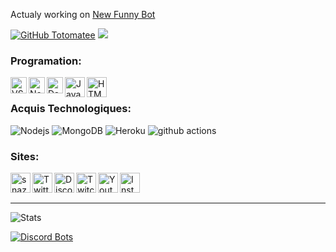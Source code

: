 Actualy working on [New Funny Bot](https://top.gg/bot/787648998403080222) <div>[![GitHub Totomatee](https://img.shields.io/github/followers/Totomatee?label=follow&style=social)](https://github.com/Totomatee) ![](n)</div>

### Programation:
<p>
  <img align="left" alt="VSC" width="26px" src="https://api.iconify.design/mdi:visual-studio-code.svg?color=%2300fef4&height=32" />
  <img align="left" alt="Node.js" width="26px" src="https://api.iconify.design/mdi:nodejs.svg?color=%2300fef4&height=32" />
  <img align="left" alt="Database" width="26px" src="https://api.iconify.design/mdi:database.svg?color=%2300fef4&height=32" />
  <img align="left" alt="JavaScript" width="32px" src="https://api.iconify.design/mdi:language-javascript.svg?color=%2300fef4&height=32" />

  <img align="left" alt="HTML5" width="32px" src="https://api.iconify.design/mdi:language-html5.svg?color=%2300fef4&height=32" />
 
</p>

<br>

### Acquis Technologiques:

<p>
  <img alt="Nodejs" src="https://img.shields.io/badge/-Nodejs-43853d?style=flat-square&logo=Node.js&logoColor=white" />
  <img alt="MongoDB" src="https://img.shields.io/badge/-MongoDB-13aa52?style=flat-square&logo=mongodb&logoColor=white" />
  <img alt="Heroku" src="https://img.shields.io/badge/-Heroku-7313aa?style=flat-square&logo=heroku&logoColor=white" />
  <img alt="github actions" src="https://img.shields.io/badge/-Github_Actions-2088FF?style=flat-square&logo=github-actions&logoColor=white" />

</p>

[website]: https://discord.gg/qCAMmgU
[twitter]: https://twitter.com/totomatee
[discord]: https://discord.gg/qCAMmgU
[twitch]: https://www.twitch.tv/totomatee
[youtube]: https://www.youtube.com/channel/UCKpa-WUMDZ-3eh2mm9loyxw
[instagram]: https://www.instagram.com/totomate.yt/



### Sites:

[<img align="left" alt="snazzah.com" width="32px" src="https://api.iconify.design/bi:globe.svg?color=%2300fef4&height=32" />][website]
[<img align="left" alt="Twitter" width="32px" src="https://api.iconify.design/mdi:twitter.svg?color=%2300fef4&height=32" />][twitter]
[<img align="left" alt="Discord" width="32px" src="https://api.iconify.design/mdi:discord.svg?color=%2300fef4&height=32" />][discord]
[<img align="left" alt="Twitch" width="32px" src="https://api.iconify.design/mdi:twitch.svg?color=%2300fef4&height=32" />][twitch]
[<img align="left" alt="Youtube" width="32px" src="https://api.iconify.design/mdi:youtube.svg?color=%2300fef4&height=32" />][youtube]
[<img align="left" alt="Instagram" width="32px" src="https://api.iconify.design/mdi:instagram.svg?color=%2300fef4&height=32" />][instagram]

<br /><br />

---

![Stats](https://github-readme-stats.vercel.app/api?username=Totomate&title_color=246bce&text_color=ffffff&bg_color=000000&include_all_commits=true&hide_border=true&hide_title=true)

[![Discord Bots](https://top.gg/api/widget/787648998403080222.svg)](https://top.gg/bot/787648998403080222)


